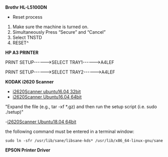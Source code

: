 **Brothr HL-L5100DN**
- Reset process
1. Make sure the machine is turned on.
2. Simultaneously Press “Secure” and “Cancel”
3. Select TNSTD
4. RESET^

**HP A3 PRINTER**

PRINT SETUP------>SELECT TRAY1------>A4LEF

PRINT SETUP------>SELECT TRAY2------>A4LEF

**KODAK i2620 Scanner**

- [i2620Scanner ubuntu16.04 32bit](https://resources.kodakalaris.com/docimaging/drivers/LinuxSoftware_i2000_v4.14.i586.deb.tar.gz)
- [i2620Scanner Ubuntu16.04 64bit](https://resources.kodakalaris.com/docimaging/drivers/LinuxSoftware_i2000_v4.14.x86_64.deb.tar.gz)

"Expand the file (e.g., tar -xf *.gz) and then run the setup script (i.e. sudo ./setup)"

-[i2620Scanner Ubuntu18.04 64bit](https://resources.kodakalaris.com/docimaging/drivers/LinuxSoftware_i2000_v4.14.x86_64.deb.tar.gz)
<p>the following command must be entered in a terminal window:</p>

```
sudo ln -sfr /usr/lib/sane/libsane-kds* /usr/lib/x86_64-linux-gnu/sane

```

**EPSON Printer Driver**


